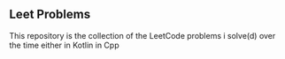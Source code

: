## Leet Problems

This repository is the collection of the LeetCode problems i solve(d) over the time either in Kotlin in Cpp